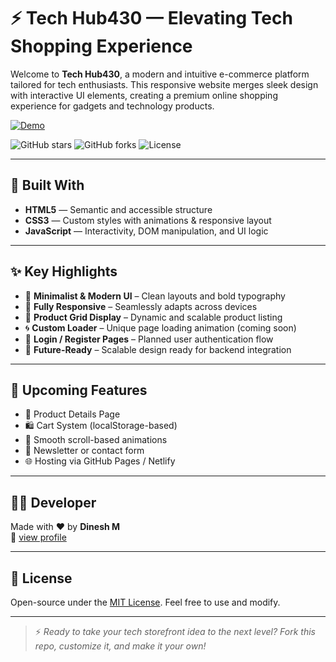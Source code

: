 # ⚡ Tech Hub430 — Elevating Tech Shopping Experience

Welcome to **Tech Hub430**, a modern and intuitive e-commerce platform tailored for tech enthusiasts. This responsive website merges sleek design with interactive UI elements, creating a premium online shopping experience for gadgets and technology products.

[![Demo](https://img.shields.io/badge/demo-Experience%20Our%20Work-brightgreen)](https://tech-hub430.netlify.app/)


![GitHub stars](https://img.shields.io/github/stars/dineshit27/Tech-Hub430?style=social)
![GitHub forks](https://img.shields.io/github/forks/dineshit27/Tech-Hub430?style=social)
![License](https://img.shields.io/github/license/dineshit27/Tech-Hub430style=social)

---

## 🧩 Built With

- **HTML5** — Semantic and accessible structure
- **CSS3** — Custom styles with animations & responsive layout
- **JavaScript** — Interactivity, DOM manipulation, and UI logic

---

## ✨ Key Highlights

- 🎯 **Minimalist & Modern UI** – Clean layouts and bold typography  
- 📱 **Fully Responsive** – Seamlessly adapts across devices  
- 🛒 **Product Grid Display** – Dynamic and scalable product listing  
- 🌀 **Custom Loader** – Unique page loading animation (coming soon)  
- 🔐 **Login / Register Pages** – Planned user authentication flow  
- 🧠 **Future-Ready** – Scalable design ready for backend integration  

---

## 🧪 Upcoming Features

- 🧾 Product Details Page  
- 🛍️ Cart System (localStorage-based)  
- 🔄 Smooth scroll-based animations  
- 💬 Newsletter or contact form  
- 🌐 Hosting via GitHub Pages / Netlify  

---

## 👨‍💻 Developer

Made with ❤️ by **Dinesh M**  
📛 [view profile](https://github.com/dineshit27)

---

## 📜 License

Open-source under the [MIT License](LICENSE). Feel free to use and modify.

---

> ⚡ *Ready to take your tech storefront idea to the next level? Fork this repo, customize it, and make it your own!*

